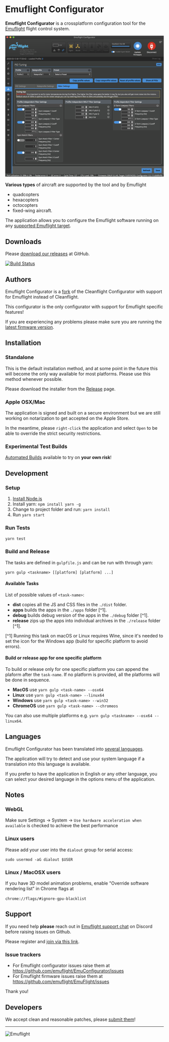 # Emuflight Configurator

**Emuflight Configurator** is a crossplatform configuration tool for the [Emuflight](https://github.com/emuflight) flight control system.

![Emuflight](.github/screenshot.png)

**Various types** of aircraft are supported by the tool and by Emuflight

 * quadcopters
 * hexacopters
 * octocopters
 * fixed-wing aircraft.

The application allows you to configure the Emuflight software running on any [supported Emuflight target](https://github.com/emuflight/EmuFlight/tree/master/src/main/target).

## Downloads

Please [download our releases](https://github.com/emuflight/EmuConfigurator/releases) at GitHub.

[![Build Status](https://travis-ci.org/emuflight/EmuConfigurator.svg?branch=master)](https://travis-ci.org/emuflight/EmuConfigurator)

## Authors

Emuflight Configurator is a [fork](#credits) of the Cleanflight Configurator with support for Emuflight instead of Cleanflight.

This configurator is the only configurator with support for Emuflight specific features!

If you are experiencing any problems please make sure you are running the [latest firmware version](https://github.com/emuflight/EmuFlight/releases).

## Installation

### Standalone

This is the default installation method, and at some point in the future this will become the only way available for most platforms. Please use this method whenever possible.

Please download the installer from the [Release](https://github.com/emuflight/EmuConfigurator/releases) page.

### Apple OSX/Mac

The application is signed and built on a secure environment but we are still working on notarization to get accepted on the Apple Store.

In the meantime, please `right-click` the application and select `Open` to be able to override the strict security restrictions.

### Experimental Test Builds

[Automated Builds](https://dl.bintray.com/emuflight/dev_cfg/) available to try on **your own risk**!

## Development

### Setup

 1. [Install Node.js](https://nodejs.org/en/download/package-manager/)
 2. Install yarn: `npm install yarn -g`
 3. Change to project folder and run: `yarn install`
 4. Run `yarn start`

### Run Tests

```shell
yarn test
```

### Build and Release

The tasks are defined in `gulpfile.js` and can be run with through yarn:

```shell
yarn gulp <taskname> [[platform] [platform] ...]
```

#### Available Tasks

List of possible values of `<task-name>`:

 * **dist** copies all the JS and CSS files in the `./dist` folder.
 * **apps** builds the apps in the `./apps` folder [^1].
 * **debug** builds debug version of the apps in the `./debug` folder [^1].
 * **release** zips up the apps into individual archives in the `./release` folder [^1]. 

[^1] Running this task on macOS or Linux requires Wine, since it's needed to set the icon for the Windows app (build for specific platform to avoid errors).

#### Build or release app for one specific platform

To build or release only for one specific platform you can append the plaform after the `task-name`.
If no platform is provided, all the platforms will be done in sequence.

 * **MacOS** use `yarn gulp <task-name> --osx64`
 * **Linux** use `yarn gulp <task-name> --linux64`
 * **Windows** use `yarn gulp <task-name> --win32`
 * **ChromeOS** use `yarn gulp <task-name> --chromeos`

You can also use multiple platforms e.g. `yarn gulp <taskname> --osx64 --linux64`.

## Languages

Emuflight Configurator has been translated into [several languages](https://github.com/emuflight/EmuConfigurator/tree/master/locales).

The application will try to detect and use your system language if a translation into this language is available.

If you prefer to have the application in English or any other language, you can select your desired language in the options menu of the application.

## Notes

### WebGL

Make sure Settings -> System -> `Use hardware acceleration when available` is checked to achieve the best performance

### Linux users

Please add your user into the `dialout` group for serial access:

```shell
sudo usermod -aG dialout $USER
```

### Linux / MacOSX users

If you have 3D model animation problems, enable "Override software rendering list" in Chrome flags at

`chrome://flags/#ignore-gpu-blacklist`

## Support

If you need help __please__ reach out in [Emuflight support chat](https://discordapp.com/channels/547211754845765635/596913667447062547) on Discord before raising issues on Github.

Please register and [join via this link](https://discord.gg/TM5hpcM).

### Issue trackers

 * For Emuflight configurator issues raise them at
   https://github.com/emuflight/EmuConfigurator/issues
 * For Emuflight firmware issues raise them at
   https://github.com/emuflight/EmuFlight/issues

Thank you!

## Developers

We accept clean and reasonable patches, please [submit them](https://github.com/emuflight/EmuConfigurator/pulls)!

---

![Emuflight](.github/EmuFlight.png)